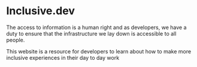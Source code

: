 # Inclusive.dev

The access to information is a human right and as developers, we have a duty to ensure that the infrastructure we lay down is accessible to all people.

This website is a resource for developers to learn about how to make more inclusive experiences in their day to day work